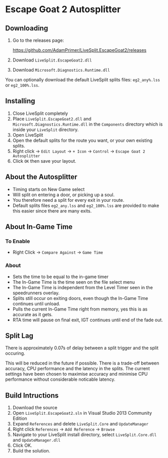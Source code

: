 # Escape Goat 2 Autosplitter #

## Downloading ##

1. Go to the releases page:

    https://github.com/AdamPrimer/LiveSplit.EscapeGoat2/releases

2. Download `LiveSplit.EscapeGoat2.dll`
3. Download `Microsoft.Diagnostics.Runtime.dll`

You can optionally download the default LiveSplit splits files: `eg2_any%.lss` or `eg2_100%.lss`.

## Installing ##

1. Close LiveSplit completely
2. Place `LiveSplit.EscapeGoat2.dll` and `Microsoft.Diagnostics.Runtime.dll` in the `Components` directory which is
inside your `LiveSplit` directory.
3. Open LiveSplit
4. Open the default splits for the route you want, or your own existing splits.
5. Right click -> `Edit Layout` -> `+ Icon` -> `Control` -> `Escape Goat 2 Autosplitter`
6. Click `OK` then save your layout.

## About the Autosplitter ##

- Timing starts on New Game select
- Will split on entering a door, or picking up a soul.
- You therefore need a split for every exit in your route.
- Default splits files `eg2_any.lss` and `eg2_100%.lss` are provided to make
  this easier since there are many exits.

## About In-Game Time ##

### To Enable ###

- Right Click -> `Compare Against` -> `Game Time`

### About ###

- Sets the time to be equal to the in-game timer
- The In-Game Time is the time seen on the file select menu
- The In-Game Time is independent from the Level Timer seen in the speedrunners overlay.
- Splits still occur on exiting doors, even though the In-Game Time continues until unload.
- Pulls the current In-Game Time right from memory, yes this is as accurate as it gets.
- RTA time will pause on final exit, IGT continues until end of the fade out. 

## Split Lag ##

There is approximately 0.07s of delay between a split trigger and the split occuring. 

This will be reduced in the future if possible. There is a trade-off between accuracy, CPU performance and the latency in the splits. The current settings have been chosen to maximise accuracy and minimise CPU performance without considerable noticable latency.

## Build Intructions ##

1. Download the source
2. Open `LiveSplit.EscapeGoat2.sln` in Visual Studio 2013 Community Edition
3. Expand `References` and delete `LiveSplit.Core` and `UpdateManager`
4. Right click `References` -> `Add Reference` -> `Browse`
5. Navigate to your LiveSplit install directory, select `LiveSplit.Core.dll`
   and `UpdateManager.dll`
6. Click OK.
7. Build the solution.
